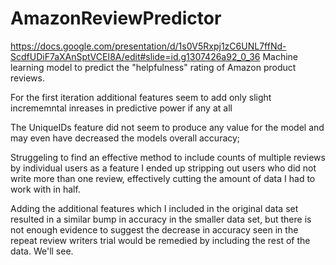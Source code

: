 # AmazonReviewPredictor
https://docs.google.com/presentation/d/1s0V5Rxpj1zC6UNL7ffNd-ScdfUDiF7aXAnSptVCEI8A/edit#slide=id.g1307426a92_0_36
Machine learning model to predict the "helpfulness" rating of Amazon product reviews.

For the first iteration additional features seem to add only
slight incrememntal inreases in predictive power if any at all

The UniqueIDs feature did not seem to produce any value for the model and may even have decreased 
the models overall accuracy;

Struggeling to find an effective method to include counts of multiple reviews by individual users
as a feature I ended up stripping out users who did not write more than one review, effectively 
cutting the amount of data I had to work with in half.

Adding the additional features which I included in the original data set resulted in a similar bump in 
accuracy in the smaller data set, but there is not enough evidence to suggest the decrease in accuracy
seen in the repeat review writers trial would be remedied by including the rest of the data.
We'll see.
